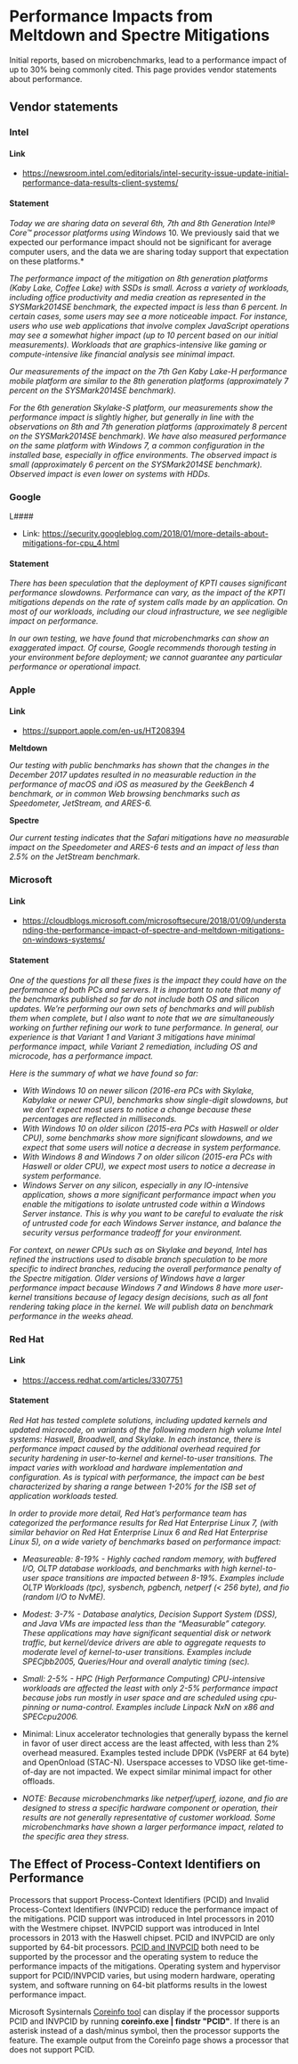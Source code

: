 # Performance Impacts from Meltdown and Spectre Mitigations

Initial reports, based on microbenchmarks, lead to a performance impact of up to 30% being commonly cited. This page provides vendor statements about performance.

## Vendor statements

### Intel

#### Link 
* https://newsroom.intel.com/editorials/intel-security-issue-update-initial-performance-data-results-client-systems/

#### Statement

*Today we are sharing data on several 6th, 7th and 8th Generation Intel® Core™ processor platforms using Windows* 10. We previously said that we expected our performance impact should not be significant for average computer users, and the data we are sharing today support that expectation on these platforms.*

*The performance impact of the mitigation on 8th generation platforms (Kaby Lake, Coffee Lake) with SSDs is small. Across a variety of workloads, including office productivity and media creation as represented in the SYSMark2014SE benchmark, the expected impact is less than 6 percent. In certain cases, some users may see a more noticeable impact. For instance, users who use web applications that involve complex JavaScript operations may see a somewhat higher impact (up to 10 percent based on our initial measurements). Workloads that are graphics-intensive like gaming or compute-intensive like financial analysis see minimal impact.*

*Our measurements of the impact on the 7th Gen Kaby Lake-H performance mobile platform are similar to the 8th generation platforms (approximately 7 percent on the SYSMark2014SE benchmark).*

*For the 6th generation Skylake-S platform, our measurements show the performance impact is slightly higher, but generally in line with the observations on 8th and 7th generation platforms (approximately 8 percent on the SYSMark2014SE benchmark). We have also measured performance on the same platform with Windows 7, a common configuration in the installed base, especially in office environments. The observed impact is small (approximately 6 percent on the SYSMark2014SE benchmark). Observed impact is even lower on systems with HDDs.*

### Google

L#### 
* Link: https://security.googleblog.com/2018/01/more-details-about-mitigations-for-cpu_4.html

#### Statement
*There has been speculation that the deployment of KPTI causes significant performance slowdowns. Performance can vary, as the impact of the KPTI mitigations depends on the rate of system calls made by an application. On most of our workloads, including our cloud infrastructure, we see negligible impact on performance.*

*In our own testing, we have found that microbenchmarks can show an exaggerated impact. Of course, Google recommends thorough testing in your environment before deployment; we cannot guarantee any particular performance or operational impact.*


### Apple

#### Link 
* https://support.apple.com/en-us/HT208394

**Meltdown**

*Our testing with public benchmarks has shown that the changes in the December 2017 updates resulted in no measurable reduction in the performance of macOS and iOS as measured by the GeekBench 4 benchmark, or in common Web browsing benchmarks such as Speedometer, JetStream, and ARES-6.*

**Spectre**

*Our current testing indicates that the Safari mitigations have no measurable impact on the Speedometer and ARES-6 tests and an impact of less than 2.5% on the JetStream benchmark.*

### Microsoft

#### Link
* https://cloudblogs.microsoft.com/microsoftsecure/2018/01/09/understanding-the-performance-impact-of-spectre-and-meltdown-mitigations-on-windows-systems/

#### Statement
*One of the questions for all these fixes is the impact they could have on the performance of both PCs and servers. It is important to note that many of the benchmarks published so far do not include both OS and silicon updates. We’re performing our own sets of benchmarks and will publish them when complete, but I also want to note that we are simultaneously working on further refining our work to tune performance. In general, our experience is that Variant 1 and Variant 3 mitigations have minimal performance impact, while Variant 2 remediation, including OS and microcode, has a performance impact.*

*Here is the summary of what we have found so far:*

* *With Windows 10 on newer silicon (2016-era PCs with Skylake, Kabylake or newer CPU), benchmarks show single-digit slowdowns, but we don’t expect most users to notice a change because these percentages are reflected in milliseconds.*
* *With Windows 10 on older silicon (2015-era PCs with Haswell or older CPU), some benchmarks show more significant slowdowns, and we expect that some users will notice a decrease in system performance.*
* *With Windows 8 and Windows 7 on older silicon (2015-era PCs with Haswell or older CPU), we expect most users to notice a decrease in system performance.*
* *Windows Server on any silicon, especially in any IO-intensive application, shows a more significant performance impact when you enable the mitigations to isolate untrusted code within a Windows Server instance. This is why you want to be careful to evaluate the risk of untrusted code for each Windows Server instance, and balance the security versus performance tradeoff for your environment.*

*For context, on newer CPUs such as on Skylake and beyond, Intel has refined the instructions used to disable branch speculation to be more specific to indirect branches, reducing the overall performance penalty of the Spectre mitigation. Older versions of Windows have a larger performance impact because Windows 7 and Windows 8 have more user-kernel transitions because of legacy design decisions, such as all font rendering taking place in the kernel. We will publish data on benchmark performance in the weeks ahead.*

### Red Hat

#### Link
* https://access.redhat.com/articles/3307751

#### Statement
*Red Hat has tested complete solutions, including updated kernels and updated microcode, on variants of the following modern high volume Intel systems: Haswell, Broadwell, and Skylake. In each instance, there is performance impact caused by the additional overhead required for security hardening in user-to-kernel and kernel-to-user transitions. The impact varies with workload and hardware implementation and configuration. As is typical with performance, the impact can be best characterized by sharing a range between 1-20% for the ISB set of application workloads tested.*

*In order to provide more detail, Red Hat’s performance team has categorized the performance results for Red Hat Enterprise Linux 7, (with similar behavior on Red Hat Enterprise Linux 6 and Red Hat Enterprise Linux 5), on a wide variety of benchmarks based on performance impact:*

* *Measureable: 8-19% - Highly cached random memory, with buffered I/O, OLTP database workloads, and benchmarks with high kernel-to-user space transitions are impacted between 8-19%. Examples include OLTP Workloads (tpc), sysbench, pgbench, netperf (< 256 byte), and fio (random I/O to NvME).*

* *Modest: 3-7% - Database analytics, Decision Support System (DSS), and Java VMs are impacted less than the “Measurable” category. These applications may have significant sequential disk or network traffic, but kernel/device drivers are able to aggregate requests to moderate level of kernel-to-user transitions. Examples include SPECjbb2005, Queries/Hour and overall analytic timing (sec).*

* *Small: 2-5% - HPC (High Performance Computing) CPU-intensive workloads are affected the least with only 2-5% performance impact because jobs run mostly in user space and are scheduled using cpu-pinning or numa-control. Examples include Linpack NxN on x86 and SPECcpu2006.*

* Minimal: Linux accelerator technologies that generally bypass the kernel in favor of user direct access are the least affected, with less than 2% overhead measured. Examples tested include DPDK (VsPERF at 64 byte) and OpenOnload (STAC-N). Userspace accesses to VDSO like get-time-of-day are not impacted. We expect similar minimal impact for other offloads.

* *NOTE: Because microbenchmarks like netperf/uperf, iozone, and fio are designed to stress a specific hardware component or operation, their results are not generally representative of customer workload. Some microbenchmarks have shown a larger performance impact, related to the specific area they stress.*


## The Effect of Process-Context Identifiers on Performance
Processors that support Process-Context Identifiers (PCID) and Invalid Process-Context Identifiers (INVPCID) reduce the performance impact of the mitigations. PCID support was introduced in Intel processors in 2010 with the Westmere chipset. INVPCID support was introduced in Intel processors in 2013 with the Haswell chipset. PCID and INVPCID are only supported by 64-bit processors. [PCID and INVPCID](https://patchwork.kernel.org/patch/10078991/) both need to be supported by the processor and the operating system to reduce the performance impacts of the mitigations. Operating system and hypervisor support for PCID/INVPCID varies, but using modern hardware, operating system, and software running on 64-bit platforms results in the lowest performance impact.

Microsoft Sysinternals [Coreinfo tool](https://docs.microsoft.com/en-us/sysinternals/downloads/coreinfo) can display if the processor supports PCID and INVPCID by running **coreinfo.exe | findstr "PCID"**. If there is an asterisk instead of a dash/minus symbol, then the processor supports the feature. The example output from the Coreinfo page shows a processor that does not support PCID.
